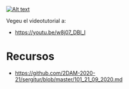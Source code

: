 [![Alt text](https://img.youtube.com/vi/w8j07_DBl_I/0.jpg)](https://www.youtube.com/watch?v=w8j07_DBl_I)

Vegeu el videotutorial a: 
- https://youtu.be/w8j07_DBl_I



# Recursos
- https://github.com/2DAM-2020-21/sergitur/blob/master/101_21_09_2020.md
